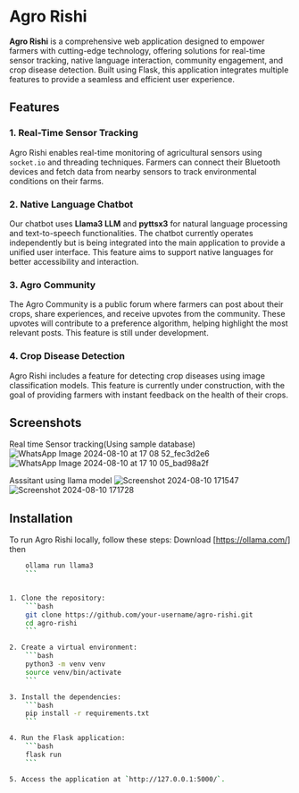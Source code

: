 # Agro Rishi

**Agro Rishi** is a comprehensive web application designed to empower farmers with cutting-edge technology, offering solutions for real-time sensor tracking, native language interaction, community engagement, and crop disease detection. Built using Flask, this application integrates multiple features to provide a seamless and efficient user experience.

## Features

### 1. Real-Time Sensor Tracking
Agro Rishi enables real-time monitoring of agricultural sensors using `socket.io` and threading techniques. Farmers can connect their Bluetooth devices and fetch data from nearby sensors to track environmental conditions on their farms. 

### 2. Native Language Chatbot
Our chatbot uses **Llama3 LLM** and **pyttsx3** for natural language processing and text-to-speech functionalities. The chatbot currently operates independently but is being integrated into the main application to provide a unified user interface. This feature aims to support native languages for better accessibility and interaction.

### 3. Agro Community
The Agro Community is a public forum where farmers can post about their crops, share experiences, and receive upvotes from the community. These upvotes will contribute to a preference algorithm, helping highlight the most relevant posts. This feature is still under development.

### 4. Crop Disease Detection
Agro Rishi includes a feature for detecting crop diseases using image classification models. This feature is currently under construction, with the goal of providing farmers with instant feedback on the health of their crops.

## Screenshots
Real time Sensor tracking(Using sample database)
 ![WhatsApp Image 2024-08-10 at 17 08 52_fec3d2e6](https://github.com/user-attachments/assets/4f1af2f8-09a7-405b-ae6f-85ae4a1af1be)
![WhatsApp Image 2024-08-10 at 17 10 05_bad98a2f](https://github.com/user-attachments/assets/f0b891dc-bdd1-42d8-b6a8-cc7776bb40cf)

Asssitant using llama model
![Screenshot 2024-08-10 171547](https://github.com/user-attachments/assets/dbb38df9-eef9-4c80-badd-c3f11719e251)
![Screenshot 2024-08-10 171728](https://github.com/user-attachments/assets/db816fbc-e4e3-45d7-b2a7-2b6d749fd1ad)


## Installation

To run Agro Rishi locally, follow these steps:
Download [https://ollama.com/]  then
```bash
    ollama run llama3
    ```


1. Clone the repository:
    ```bash
    git clone https://github.com/your-username/agro-rishi.git
    cd agro-rishi
    ```

2. Create a virtual environment:
    ```bash
    python3 -m venv venv
    source venv/bin/activate
    ```

3. Install the dependencies:
    ```bash
    pip install -r requirements.txt
    ```

4. Run the Flask application:
    ```bash
    flask run
    ```

5. Access the application at `http://127.0.0.1:5000/`.


